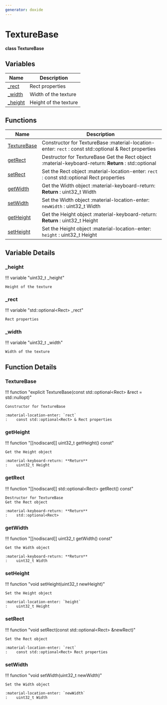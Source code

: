 ```yaml
---
generator: doxide
---
```



# TextureBase

**class TextureBase**



## Variables

| Name | Description |
| ---- | ----------- |
| [_rect](#_rect) | Rect properties  |
| [_width](#_width) | Width of the texture  |
| [_height](#_height) | Height of the texture  |

## Functions

| Name | Description |
| ---- | ----------- |
| [TextureBase](#TextureBase) | Constructor for TextureBase :material-location-enter: `rect` :    const std::optional<Rect> & Rect properties  |
| [getRect](#getRect) | Destructor for TextureBase Get the Rect object :material-keyboard-return: **Return** :    std::optional<Rect>  |
| [setRect](#setRect) | Set the Rect object :material-location-enter: `rect` :    const std::optional<Rect> Rect properties  |
| [getWidth](#getWidth) | Get the Width object :material-keyboard-return: **Return** :    uint32_t Width  |
| [setWidth](#setWidth) | Set the Width object :material-location-enter: `newWidth` :    uint32_t Width  |
| [getHeight](#getHeight) | Get the Height object :material-keyboard-return: **Return** :    uint32_t Height  |
| [setHeight](#setHeight) | Set the Height object :material-location-enter: `height` :    uint32_t Height  |

## Variable Details

### _height<a name="_height"></a>

!!! variable "uint32_t _height"

    Height of the texture
    

### _rect<a name="_rect"></a>

!!! variable "std::optional&lt;Rect&gt; _rect"

    Rect properties
    

### _width<a name="_width"></a>

!!! variable "uint32_t _width"

    Width of the texture
    

## Function Details

### TextureBase<a name="TextureBase"></a>
!!! function "explicit TextureBase(const std::optional&lt;Rect&gt; &amp;rect = std::nullopt)"

    Constructor for TextureBase
        
    :material-location-enter: `rect`
    :    const std::optional<Rect> & Rect properties
    

### getHeight<a name="getHeight"></a>
!!! function "[[nodiscard]] uint32_t getHeight() const"

    Get the Height object
        
    :material-keyboard-return: **Return**
    :    uint32_t Height
    

### getRect<a name="getRect"></a>
!!! function "[[nodiscard]] std::optional&lt;Rect&gt; getRect() const"

    Destructor for TextureBase
    Get the Rect object
        
    :material-keyboard-return: **Return**
    :    std::optional<Rect>
    

### getWidth<a name="getWidth"></a>
!!! function "[[nodiscard]] uint32_t getWidth() const"

    Get the Width object
        
    :material-keyboard-return: **Return**
    :    uint32_t Width
    

### setHeight<a name="setHeight"></a>
!!! function "void setHeight(uint32_t newHeight)"

    Set the Height object
        
    :material-location-enter: `height`
    :    uint32_t Height
    

### setRect<a name="setRect"></a>
!!! function "void setRect(const std::optional&lt;Rect&gt; &amp;newRect)"

    Set the Rect object
        
    :material-location-enter: `rect`
    :    const std::optional<Rect> Rect properties
    

### setWidth<a name="setWidth"></a>
!!! function "void setWidth(uint32_t newWidth)"

    Set the Width object
        
    :material-location-enter: `newWidth`
    :    uint32_t Width
    

